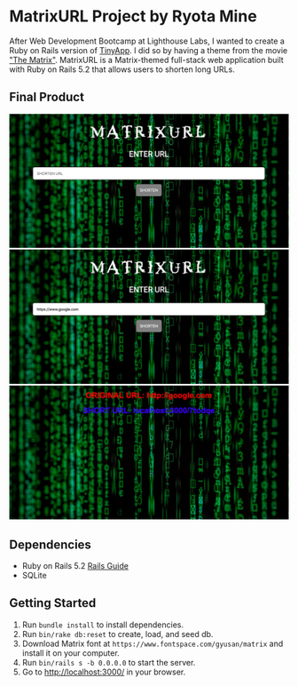 # MatrixURL Project by Ryota Mine

After Web Development Bootcamp at Lighthouse Labs, I wanted to create a Ruby on Rails version of [TinyApp](https://github.com/ryotamine/tinyapp). I did so by having a theme from the movie ["The Matrix"](https://en.wikipedia.org/wiki/The_Matrix). MatrixURL is a Matrix-themed full-stack web application built with Ruby on Rails 5.2 that allows users to shorten long URLs.

## Final Product

!["Screenshot of home page"](https://github.com/ryotamine/matrixurl/blob/master/docs/home.png)
!["Screenshot of enter URL"](https://github.com/ryotamine/matrixurl/blob/master/docs/enter-url.png)
!["Screenshot of URL results"](https://github.com/ryotamine/matrixurl/blob/master/docs/url-results.png)

## Dependencies

- Ruby on Rails 5.2 [Rails Guide](http://guides.rubyonrails.org/v5.2/)
- SQLite

## Getting Started

1. Run `bundle install` to install dependencies.
2. Run `bin/rake db:reset` to create, load, and seed db.
3. Download Matrix font at `https://www.fontspace.com/gyusan/matrix` and install it on your computer.
4. Run `bin/rails s -b 0.0.0.0` to start the server.
5. Go to <http://localhost:3000/> in your browser.
